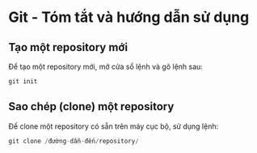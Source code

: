 # Git - Tóm tắt và hướng dẫn sử dụng

## Tạo một repository mới
Để tạo một repository mới, mở cửa sổ lệnh và gõ lệnh sau:

```javascript
git init
```

## Sao chép (clone) một repository
Để clone một repository có sẵn trên máy cục bộ, sử dụng lệnh:

```javascript
git clone /đường-dẫn-đến/repository/
```

